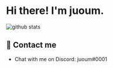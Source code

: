 # Hi there! I'm juoum.

![github stats](https://github-readme-stats.vercel.app/api?username=itsjuoum&show_icons=true&theme=tokyonight)


## 📨 Contact me

- Chat with me on Discord: juoum#0001
